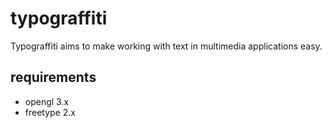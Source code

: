 # typograffiti
Typograffiti aims to make working with text in multimedia applications easy.

## requirements
* opengl 3.x
* freetype 2.x
